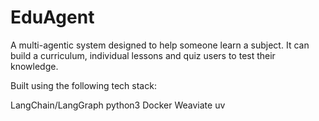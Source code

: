 # EduAgent
A multi-agentic system designed to help someone learn a subject. It can build a curriculum, individual lessons and quiz users to test their knowledge.

Built using the following tech stack:

LangChain/LangGraph
python3
Docker
Weaviate
uv
